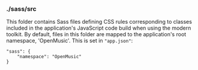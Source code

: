 ### ./sass/src

This folder contains Sass files defining CSS rules corresponding to classes
included in the application's JavaScript code build when using the modern toolkit.
By default, files in this folder are mapped to the application's root namespace, 'OpenMusic'.
This is set in `"app.json"`:

    "sass": {
        "namespace": "OpenMusic"
    }